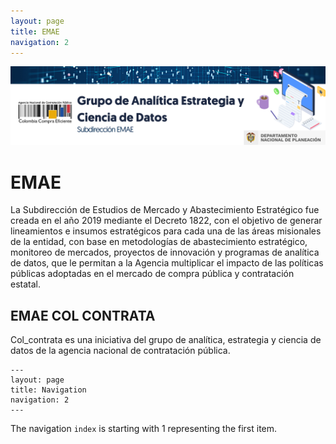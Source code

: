 ```yaml
---
layout: page
title: EMAE
navigation: 2
---
```

![Banner](assets/images/bannercolcontrata.png)

# EMAE

La Subdirección de Estudios de Mercado y Abastecimiento Estratégico fue creada en el año 2019 mediante el Decreto 1822, con el objetivo de generar lineamientos e insumos estratégicos para cada una de las áreas misionales de la entidad, con base en metodologías de abastecimiento estratégico, monitoreo de mercados, proyectos de innovación y programas de analítica de datos, que le permitan a la Agencia multiplicar el impacto de las políticas públicas adoptadas en el mercado de compra pública y contratación estatal.

## EMAE COL CONTRATA

Col_contrata es una iniciativa del grupo de analítica, estrategia y ciencia de datos de la agencia nacional de contratación pública.

```
---
layout: page
title: Navigation
navigation: 2
---
```

The navigation `index` is starting with 1 representing the first item. 
